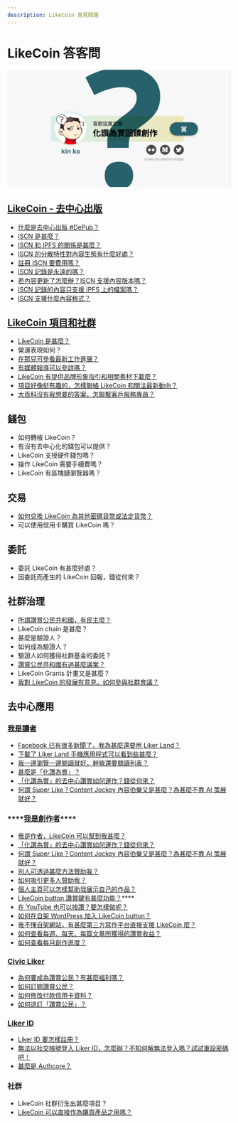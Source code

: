```yaml
---
description: LikeCoin 常見問題
---
```


# LikeCoin 答客問

![](.gitbook/assets/likecoin_ad27_small_update-01.png)

## [LikeCoin - 去中心出版](./)

* [什麼是去中心出版 \#DePub？](./)
* [ISCN 是甚麼？](guides/decentralized-publishing/what-is-iscn.md)
* [ISCN 和 IPFS 的關係是甚麼？](guides/decentralized-publishing/iscn-ipfs-relationship.md)
* [ISCN 的分散特性對內容生態有什麼好處？ ](guides/decentralized-publishing/benefits.md)
* [註冊 ISCN 要費用嗎？](guides/decentralized-publishing/what-is-iscn.md)
* [ISCN 記錄是永遠的嗎？](guides/decentralized-publishing/benefits.md) 
* [若內容更新了怎麼辦？ISCN 支援內容版本嗎？ ](guides/decentralized-publishing/what-is-iscn.md)
* [ISCN 記錄的內容只支援 IPFS 上的檔案嗎？ ](guides/decentralized-publishing/iscn-ipfs-relationship.md)
* [ISCN 支援什麼內容格式？](guides/decentralized-publishing/content-type.md)

## [LikeCoin 項目和社群](guides/about/)

* [LikeCoin 是甚麼？](./)
* 營運表現如何？
* [在那兒可參看最新工作進展？](guides/about/updates.md)
* [有媒體報導可以參詳嗎？](guides/about/on-the-news.md)
* [LikeCoin 有提供品牌形象指引和相關素材下載麼？](guides/about/presskit.md)
* [項目好像挺有趣的，怎樣聯絡 LikeCoin 和關注最新動向？](./#guan-zhu-likecoin)
* [大百科沒有我想要的答案，怎聯繫客戶服務專員？](./#contact-us)

## 錢包

* 如何轉帳 LikeCoin？
* 有沒有去中心化的錢包可以提供？
* LikeCoin 支授硬件錢包嗎？
* 操作 LikeCoin 需要手續費嗎？
* LikeCoin 有區塊鏈瀏覽器嗎？

## 交易

* [如何兌換 LikeCoin 為其他密碼貨幣或法定貨幣？](https://docs.like.co/v/zh/user-guide/likecoin-token/how-to-buy-and-sell-likecoin)
* 可以使用信用卡購買 LikeCoin 嗎？

## 委託

* 委託 LikeCoin 有甚麼好處？
* 因委託而產生的 LikeCoin 回報，錢從何來？

## 社群治理

* [所謂讚賞公民共和國，有民主麼？](https://docs.like.co/v/zh/user-guide/liquid-democracy)
* LikeCoin chain 是甚麼？
* 甚麼是驗證人？
* 如何成為驗證人？
* 驗證人如何獲得社群基金的委託？
* [讚賞公民共和國有過甚麼議案？](https://docs.like.co/v/zh/about/governance/proposals)
* LikeCoin Grants 計畫又是甚麼？
* [我對 LikeCoin 的發展有意見，如何參與社群會議？](https://docs.like.co/v/zh/about/governance/community-call)

## 去中心應用

### [我是讀者](https://docs.like.co/v/zh/user-guide/reader)

* [Facebook 已有很多新聞了，我為甚麼還要用 Liker Land？](https://docs.like.co/v/zh/user-guide/reader#nei-rong-bo-lao)
* [下載了 Liker Land 手機應用程式可以看到些甚麼？](https://docs.like.co/v/zh/user-guide/reader/today-headline)
* [我一邊瀏覽一邊閱讀就好，幹嘛還要閱讀列表？](https://docs.like.co/v/zh/user-guide/reader/reading-list)
* [甚麼是「化讚為賞」？](https://docs.like.co/v/zh/user-guide/reader/like)
* [「化讚為賞」的去中心讚賞如何運作？錢從何來？](https://docs.like.co/v/zh/user-guide/reader/like)
* [何謂 Super Like？Content Jockey 內容伯樂又是甚麼？為甚麼不靠 AI 策展就好？](https://docs.like.co/v/zh/user-guide/reader/superlike)

### \*\*\*\*[**我是創作者**](https://docs.like.co/v/zh/user-guide/content-creators)\*\*\*\*

* [我是作者，LikeCoin 可以幫到我甚麼？](https://docs.like.co/v/zh/user-guide/content-creators)
* [「化讚為賞」的去中心讚賞如何運作？錢從何來？](https://docs.like.co/v/zh/user-guide/reader/like)
* [何謂 Super Like？Content Jockey 內容伯樂又是甚麼？為甚麼不靠 AI 策展就好？](https://docs.like.co/v/zh/user-guide/reader/superlike)
* [別人可透過甚麼方法贊助我？](https://docs.like.co/v/zh/user-guide/creator/sponsor-link)
* [如何吸引更多人贊助我？](https://docs.like.co/v/zh/user-guide/creator/creators-pitch)
* [個人主頁可以怎樣幫助我展示自己的作品？](https://docs.like.co/v/zh/user-guide/creator/portfolio-page)
* [LikeCoin button 讚賞鍵有甚麼功能？](https://docs.like.co/v/zh/user-guide/content-creators/likecoin-button)\*\*\*\*
* [在 YouTube 也可以按讚？要怎樣做呢？](https://docs.like.co/v/zh/user-guide/creator/youtube)
* [如何在自架 WordPress 加入 LikeCoin button？](https://docs.like.co/v/zh/user-guide/creator/wordpress)
* [我不懂自架網站，有甚麼第三方寫作平台直接支援 LikeCoin 麼？](https://docs.like.co/v/zh/user-guide/creator/blogging-platforms)
* [如何查看每週、每天、每篇文章所獲得的讚賞收益？](https://docs.like.co/v/zh/user-guide/creator/rewards)
* [如何查看每月創作進度？
  ](https://docs.like.co/v/zh/user-guide/creator/monthly-report)

### [Civic Liker](https://docs.like.co/v/zh/user-guide/civic-liker)

* [為何要成為讚賞公民？有甚麼福利嗎？](https://docs.like.co/v/zh/user-guide/civic-liker/rationale-and-benefits)
* [如何訂閱讚賞公民？](https://docs.like.co/v/zh/user-guide/civic-liker/be-a-civic-liker)
* [如何修改付款信用卡資料？](https://docs.like.co/v/zh/user-guide/civic-liker/change-credit-card)
* [如何退訂「讚賞公民」？](https://docs.like.co/v/zh/user-guide/civic-liker/unsubscribe-civic-liker)

### [Liker ID](https://docs.like.co/v/zh/user-guide/liker-id)

* [Liker ID 要怎樣註冊](https://docs.like.co/v/zh/user-guide/liker-id/register)[？](https://docs.like.co/v/zh/user-guide/liker-id/reset-password)
* [無法以社交帳號登入 Liker ID，怎麼辦？不知何解無法登入嗎？試試重設密碼吧！](https://docs.like.co/v/zh/user-guide/liker-id/reset-password)
* [甚麼是 Authcore？](https://docs.like.co/v/zh/user-guide/liker-id/what-is-authcore)

### 社群

* LikeCoin 社群衍生出甚麼項目？
* [LikeCoin 可以直接作為購買產品之用嗎？](https://docs.like.co/v/zh/user-guide/likecoin-token/products-and-services)

